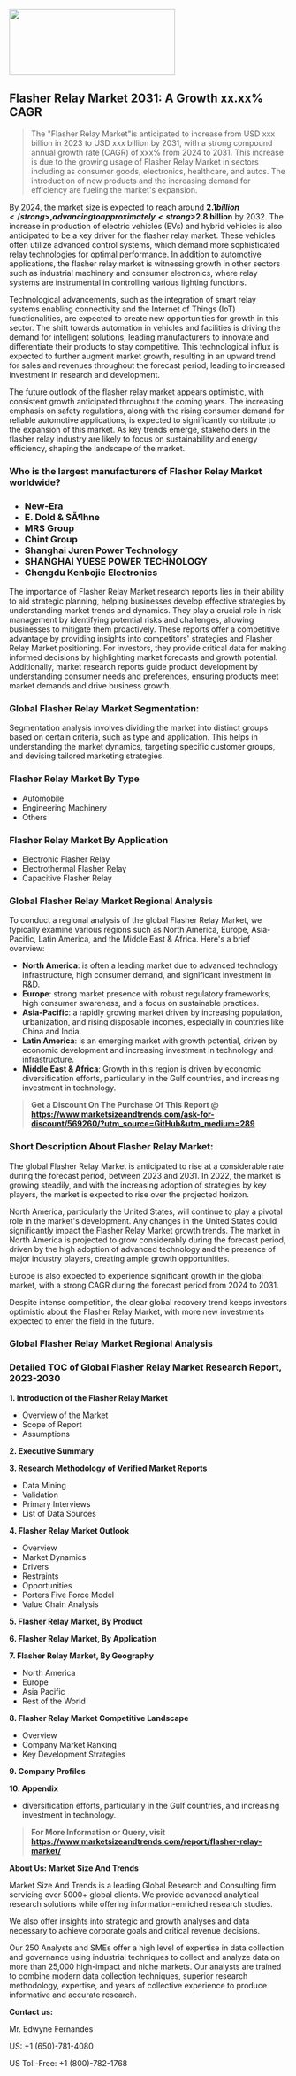 <img src="https://100x100musica.es/wp-content/uploads/2024/12/Verified-Market-Reports-4-300x120.jpg" alt="" width="300" height="120" class="alignnone size-medium wp-image-100382" /><h2>Flasher Relay Market 2031: A&nbsp;Growth&nbsp;xx.xx% CAGR</h2><blockquote id="" class="">The "Flasher Relay Market"is anticipated to increase from USD xxx billion in 2023 to USD xxx billion by 2031, with a strong compound annual growth rate (CAGR) of xxx% from 2024 to 2031. This increase is due to the growing usage of Flasher Relay Market in sectors including as consumer goods, electronics, healthcare, and autos. The introduction of new products and the increasing demand for efficiency are fueling the market's expansion.</blockquote><p></div><p>By 2024, the market size is expected to reach around <strong>$2.1 billion</strong>, advancing to approximately <strong>$2.8 billion</strong> by 2032. The increase in production of electric vehicles (EVs) and hybrid vehicles is also anticipated to be a key driver for the flasher relay market. These vehicles often utilize advanced control systems, which demand more sophisticated relay technologies for optimal performance. In addition to automotive applications, the flasher relay market is witnessing growth in other sectors such as industrial machinery and consumer electronics, where relay systems are instrumental in controlling various lighting functions.</p><p>Technological advancements, such as the integration of smart relay systems enabling connectivity and the Internet of Things (IoT) functionalities, are expected to create new opportunities for growth in this sector. The shift towards automation in vehicles and facilities is driving the demand for intelligent solutions, leading manufacturers to innovate and differentiate their products to stay competitive. This technological influx is expected to further augment market growth, resulting in an upward trend for sales and revenues throughout the forecast period, leading to increased investment in research and development.</p><p>The future outlook of the flasher relay market appears optimistic, with consistent growth anticipated throughout the coming years. The increasing emphasis on safety regulations, along with the rising consumer demand for reliable automotive applications, is expected to significantly contribute to the expansion of this market. As key trends emerge, stakeholders in the flasher relay industry are likely to focus on sustainability and energy efficiency, shaping the landscape of the market.</p></p><h3 id="" class="">Who is the largest manufacturers of&nbsp;Flasher Relay Market worldwide?</h3><h3 class=""><p><ul><li>New-Era </li><li> E. Dold & SÃ¶hne </li><li> MRS Group </li><li> Chint Group </li><li> Shanghai Juren Power Technology </li><li> SHANGHAI YUESE POWER TECHNOLOGY </li><li> Chengdu Kenbojie Electronics</li></ul></p></h3><p id="ember58" class="ember-view reader-text-block__paragraph">The importance of&nbsp;Flasher Relay Market research reports lies in their ability to aid strategic planning, helping businesses develop effective strategies by understanding market trends and dynamics. They play a crucial role in risk management by identifying potential risks and challenges, allowing businesses to mitigate them proactively. These reports offer a competitive advantage by providing insights into competitors' strategies and Flasher Relay Market positioning. For investors, they provide critical data for making informed decisions by highlighting market forecasts and growth potential. Additionally, market research reports guide product development by understanding consumer needs and preferences, ensuring products meet market demands and drive business growth.</p><h3 id="" class="">Global&nbsp;Flasher Relay Market Segmentation:</h3><p id="" class="">Segmentation analysis involves dividing the market into distinct groups based on certain criteria, such as type and application. This helps in understanding the market dynamics, targeting specific customer groups, and devising tailored marketing strategies.</p><h3 id="" class="">Flasher Relay Market&nbsp;By Type</h3><p><p><ul><li>Automobile</li><li> Engineering Machinery</li><li> Others</p></li></ul></p></p><h3 id="" class="">Flasher Relay Market&nbsp;By Application</h3><p class=""><p><ul><li>Electronic Flasher Relay</li><li> Electrothermal Flasher Relay</li><li> Capacitive Flasher Relay</li></ul></p></p><h3 id="" class="">Global Flasher Relay Market Regional Analysis</h3><p id="" class="">To conduct a regional analysis of the global Flasher Relay Market, we typically examine various regions such as North America, Europe, Asia-Pacific, Latin America, and the Middle East &amp; Africa. Here's a brief overview:</p><ul><li><strong>North America</strong>: is often a leading market due to advanced technology infrastructure, high consumer demand, and significant investment in R&amp;D.</li><li><strong>Europe</strong>: strong market presence with robust regulatory frameworks, high consumer awareness, and a focus on sustainable practices.</li><li><strong>Asia-Pacific</strong>: a rapidly growing market driven by increasing population, urbanization, and rising disposable incomes, especially in countries like China and India.</li><li><strong>Latin America</strong>: is an emerging market with growth potential, driven by economic development and increasing investment in technology and infrastructure.</li><li><strong>Middle East &amp; Africa</strong>: Growth in this region is driven by economic diversification efforts, particularly in the Gulf countries, and increasing investment in technology.</li></ul><blockquote id="" class=""><strong>Get a Discount On The Purchase Of This Report @ <a href="https://www.marketsizeandtrends.com/download-sample/569260/?utm_source=GitHub&utm_medium=289" target="_blank">https://www.marketsizeandtrends.com/ask-for-discount/569260/?utm_source=GitHub&utm_medium=289</a></strong></blockquote><h3>Short Description About Flasher Relay Market:</h3><p id="ember58" class="ember-view reader-text-block__paragraph">The global&nbsp;Flasher Relay Market&nbsp;is anticipated to rise at a considerable rate during the forecast period, between 2023 and 2031. In 2022, the market is growing steadily, and with the increasing adoption of strategies by key players, the market is expected to rise over the projected horizon.</p><p id="ember59" class="ember-view reader-text-block__paragraph">North America, particularly the United States, will continue to play a pivotal role in the market's development. Any changes in the United States could significantly impact the&nbsp;Flasher Relay Market&nbsp;growth trends. The market in North America is projected to grow considerably during the forecast period, driven by the high adoption of advanced technology and the presence of major industry players, creating ample growth opportunities.</p><p id="ember60" class="ember-view reader-text-block__paragraph">Europe is also expected to experience significant growth in the global market, with a strong CAGR during the forecast period from 2024 to 2031.</p><p id="ember61" class="ember-view reader-text-block__paragraph">Despite intense competition, the clear global recovery trend keeps investors optimistic about the&nbsp;Flasher Relay Market, with more new investments expected to enter the field in the future.</p><h3 id="" class="">Global Flasher Relay Market Regional Analysis</h3><h3 id="" class="">Detailed TOC of Global Flasher Relay Market Research Report, 2023-2030</h3><p id="" class=""><strong>1. Introduction of the Flasher Relay Market</strong></p><ul><li>Overview of the Market</li><li>Scope of Report</li><li>Assumptions</li></ul><p id="" class=""><strong>2. Executive Summary</strong></p><p id="" class=""><strong>3. Research Methodology of Verified Market Reports</strong></p><ul><li>Data Mining</li><li>Validation</li><li>Primary Interviews</li><li>List of Data Sources</li></ul><p id="" class=""><strong>4. Flasher Relay Market Outlook</strong></p><ul><li>Overview</li><li>Market Dynamics</li><li>Drivers</li><li>Restraints</li><li>Opportunities</li><li>Porters Five Force Model</li><li>Value Chain Analysis</li></ul><p id="" class=""><strong>5. Flasher Relay Market, By Product</strong></p><p id="" class=""><strong>6. Flasher Relay Market, By Application</strong></p><p id="" class=""><strong>7. Flasher Relay Market, By Geography</strong></p><ul><li>North America</li><li>Europe</li><li>Asia Pacific</li><li>Rest of the World</li></ul><p id="" class=""><strong>8. Flasher Relay Market Competitive Landscape</strong></p><ul><li>Overview</li><li>Company Market Ranking</li><li>Key Development Strategies</li></ul><p id="" class=""><strong>9. Company Profiles</strong></p><p id="" class=""><strong>10. Appendix</strong></p><ul><li>diversification efforts, particularly in the Gulf countries, and increasing investment in technology.</li></ul><blockquote id="" class=""><strong>For More Information or Query, visit <strong><strong><a href="https://www.marketsizeandtrends.com/report/flasher-relay-market/" target="_blank">https://www.marketsizeandtrends.com/report/flasher-relay-market/</a></strong></strong></strong></blockquote><p id="" class=""><strong>About Us: Market Size And Trends</strong></p><p id="" class="">Market Size And Trends is a leading Global Research and Consulting firm servicing over 5000+ global clients. We provide advanced analytical research solutions while offering information-enriched research studies.</p><p id="" class="">We also offer insights into strategic and growth analyses and data necessary to achieve corporate goals and critical revenue decisions.</p><p id="" class="">Our 250 Analysts and SMEs offer a high level of expertise in data collection and governance using industrial techniques to collect and analyze data on more than 25,000 high-impact and niche markets. Our analysts are trained to combine modern data collection techniques, superior research methodology, expertise, and years of collective experience to produce informative and accurate research.</p><p id="" class=""><strong>Contact us:</strong></p><p id="" class="">Mr. Edwyne Fernandes</p><p id="" class="">US: +1 (650)-781-4080</p><p id="" class="">US Toll-Free: +1 (800)-782-1768</p>
